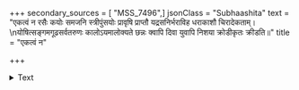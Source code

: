 +++
secondary_sources = [ "MSS_7496",]
jsonClass = "Subhaashita"
text = "एकत्वं न रसैः कयोः समजनि स्त्रीपुंसयोः प्रावृषि प्राप्तौ यद्रसनिर्भराविह धराकाशौ चिरादेकताम्।  \nयोषित्सङ्गमगूढसर्वतरुणः कालोऽयमालोक्यते छन्नः क्वापि दिवा युवापि निशया क्रोडीकृतः क्रीडति॥"
title = "एकत्वं न"

+++

<details><summary>Text</summary>

एकत्वं न रसैः कयोः समजनि स्त्रीपुंसयोः प्रावृषि प्राप्तौ यद्रसनिर्भराविह धराकाशौ चिरादेकताम्।  
योषित्सङ्गमगूढसर्वतरुणः कालोऽयमालोक्यते छन्नः क्वापि दिवा युवापि निशया क्रोडीकृतः क्रीडति॥
</details>
